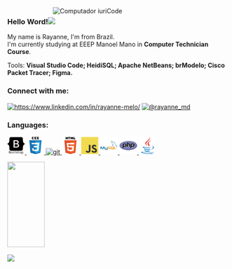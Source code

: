 <img src="https://raw.githubusercontent.com/MicaelliMedeiros/micaellimedeiros/master/image/computer-illustration.png" min-width="400px" max-width="400px" width="400px" align="right" alt="Computador iuriCode">
<h3> Hello Word!<img src="https://media.giphy.com/media/VgCDAzcKvsR6OM0uWg/giphy.gif" width="50"></h3>
<p align="left"> My name is <stron>Rayanne</strong>, I'm from Brazil.<br> I'm currently studying at EEEP Manoel Mano in <strong>Computer Technician Course</strong>.</p>
<p align="left">Tools: <strong>Visual Studio Code; HeidiSQL; Apache NetBeans; brModelo; Cisco Packet Tracer; Figma.</strong></p>
<h3 align="left">Connect with me:</h3>
<p align="left">
<a href="https://linkedin.com/in/https://www.linkedin.com/in/rayanne-melo/" target="blank"><img align="center" src="https://raw.githubusercontent.com/rahuldkjain/github-profile-readme-generator/master/src/images/icons/Social/linked-in-alt.svg" alt="https://www.linkedin.com/in/rayanne-melo/" height="30" width="40" /></a>
<a href="https://www.instagram.com/rayanne_md/" target="blank"><img align="center" src="https://raw.githubusercontent.com/rahuldkjain/github-profile-readme-generator/master/src/images/icons/Social/instagram.svg" alt="@rayanne_md" height="30" width="40" /></a>
</p>

<h3 align="left">Languages:</h3>
<p align="left"> <a href="https://getbootstrap.com" target="_blank" rel="noreferrer"> <img src="https://raw.githubusercontent.com/devicons/devicon/master/icons/bootstrap/bootstrap-plain-wordmark.svg" alt="bootstrap" width="40" height="40"/> </a> <a href="https://www.w3schools.com/css/" target="_blank" rel="noreferrer"> <img src="https://raw.githubusercontent.com/devicons/devicon/master/icons/css3/css3-original-wordmark.svg" alt="css3" width="40" height="40"/> </a> <a href="https://git-scm.com/" target="_blank" rel="noreferrer"> <img src="https://www.vectorlogo.zone/logos/git-scm/git-scm-icon.svg" alt="git" width="40" height="40"/> </a> <a href="https://www.w3.org/html/" target="_blank" rel="noreferrer"> <img src="https://raw.githubusercontent.com/devicons/devicon/master/icons/html5/html5-original-wordmark.svg" alt="html5" width="40" height="40"/> </a> <a href="https://developer.mozilla.org/en-US/docs/Web/JavaScript" target="_blank" rel="noreferrer"> <img src="https://raw.githubusercontent.com/devicons/devicon/master/icons/javascript/javascript-original.svg" alt="javascript" width="40" height="40"/> </a> <a href="https://www.mysql.com/" target="_blank" rel="noreferrer"> <img src="https://raw.githubusercontent.com/devicons/devicon/master/icons/mysql/mysql-original-wordmark.svg" alt="mysql" width="40" height="40"/> </a> <a href="https://www.php.net" target="_blank" rel="noreferrer"> <img src="https://raw.githubusercontent.com/devicons/devicon/master/icons/php/php-original.svg" alt="php" width="40" height="40"/> </a> <a href="https://www.java.com" target="_blank" rel="noreferrer"> <img src="https://raw.githubusercontent.com/devicons/devicon/master/icons/java/java-original.svg" alt="java" width="40" height="40"/> </a>  </p>

<img width="41%" height="195px" src="https://github-readme-stats.vercel.app/api/top-langs/?username=rayannemd&layout=compact&title_color=ffffff&text_color=00bfbf&bg_color=0d1117" />

[![](https://visitcount.itsvg.in/api?id=rayannemd&label=Profile%20Views&color=6&icon=1&pretty=false)](https://visitcount.itsvg.in)

<!---
rayannemd/rayannemd is a ✨ special ✨ repository because its `README.md` (this file) appears on your GitHub profile.
You can click the Preview link to take a look at your changes.
--->
